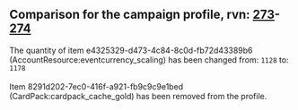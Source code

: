 ## Comparison for the campaign profile, rvn: [273](https://github.com/PRO100KatYT/FortniteProfileRevisions/tree/main/profiles/campaign/273%20campaign.json)-[274](https://github.com/PRO100KatYT/FortniteProfileRevisions/tree/main/profiles/campaign/274%20campaign.json)

The quantity of item e4325329-d473-4c84-8c0d-fb72d43389b6 (AccountResource:eventcurrency_scaling) has been changed from: `1128` to: `1178`
<br><br>
Item 8291d202-7ec0-416f-a921-fb9c9c9e1bed (CardPack:cardpack_cache_gold) has been removed from the profile.
<br><br>
